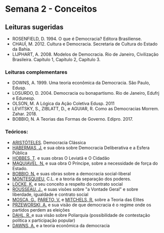 # Semana 2 - Conceitos

## Leituras sugeridas

* ROSENFIELD, D. 1994. O que é Democracia? Editora Brasiliense. 
* CHAUÍ, M. 2012. Cultura e Democracia. Secretaria de Cultura do Estado da Bahia. 
* LIJPHART, A. 2008. Modelos de Democracia. Rio de Janeiro, Civilização Brasileira. Capítulo 1, Capítulo 2, Capítulo 3.

### **Leituras complementares**

* DOWNS, A. 1999. Uma teoria econômica da Democracia. São Paulo, Edusp.
* LOSURDO, D. 2004. Democracia ou bonapartismo. Rio de Janeiro, Edufrj e Edunesp. 
* OLSON, M. A Lógica da Ação Coletiva Edusp. 2011
* LEVITSKY, S.,  ZIBLATT, D., e AGUIAR, R. Como as Democracias Morrem. Zahar. 2018.
* BOBBIO, N. A Teorias das Formas de Governo. Edipro. 2017.

### **Teóricos:**

* [ARISTÓTELES](https://pt.wikipedia.org/wiki/Arist%C3%B3teles). Democracia Clássica
* [HABERMAS, J.](https://pt.wikipedia.org/wiki/J%C3%BCrgen_Habermas) e sua obra sobre Democracia Deliberativa e a Esfera Pública
* [HOBBES, T](https://pt.wikipedia.org/wiki/Thomas_Hobbes). e suas obras O Leviatã e O Cidadão
* [MAQUIAVEL, N.](https://pt.wikipedia.org/wiki/Nicolau_Maquiavel) e sua obra O Príncipe, sobre a necessidade de força do Estado.
* [BOBBIO, N.](https://pt.wikipedia.org/wiki/Norberto_Bobbio) e suas obras sobre a democracia social-liberal
* [MONTESQUIEU,](https://pt.wikipedia.org/wiki/Montesquieu) C.L. e a teoria da separação dos poderes.
* [LOCKE, K.](https://pt.wikipedia.org/wiki/John_Locke) e seu conceito a respeito do contrato social
* [ROUSSEAU. J.,](https://pt.wikipedia.org/wiki/Jean-Jacques_Rousseau) e suas visões sobre "a Vontade Geral" e sobre liberdade, igualdade e contrato social
* [MOSCA, G.,](https://pt.wikipedia.org/wiki/Gaetano_Mosca) [PARETO, V.](https://pt.wikipedia.org/wiki/Vilfredo_Pareto) e [MITCHELS, R.](https://pt.wikipedia.org/wiki/Robert_Michels) sobre a Teoria das Elites
* [PRZEWORSKI, A.](https://pt.wikipedia.org/wiki/Adam_Przeworski) e sua visão de que democracia é o regime onde os partidos perdem as eleições
* [DAHL, R. ](https://pt.wikipedia.org/wiki/Robert_Dahl) e sua visão sobre Poliarquia \(possibilidade de contestação política x participação popular\)
* [DAWNS, A.](https://pt.wikipedia.org/wiki/Anthony_Downs) e a teoria econômica da democracia

